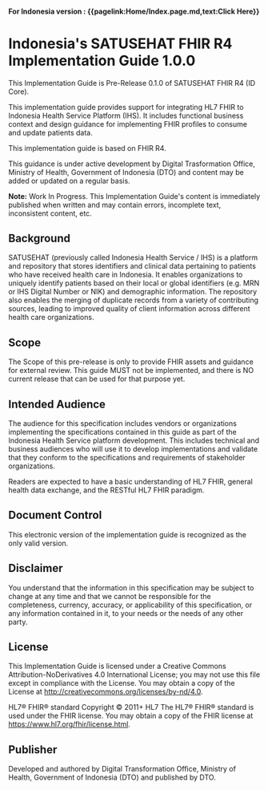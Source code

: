 <!-- #### For Indonesia version : [Click here](../home) -->
#### For Indonesia version : {{pagelink:Home/Index.page.md,text:Click Here}}

# Indonesia's SATUSEHAT FHIR R4 Implementation Guide 1.0.0
This Implementation Guide is Pre-Release 0.1.0 of SATUSEHAT FHIR R4 (ID Core).

This implementation guide provides support for integrating HL7 FHIR to Indonesia Health Service Platform (IHS). It includes functional business context and design guidance for implementing FHIR profiles to consume and update patients data.

This implementation guide is based on FHIR R4.

This guidance is under active development by Digital Trasformation Office, Ministry of Health, Government of Indonesia (DTO) and content may be added or updated on a regular basis.

**Note:** Work In Progress. This Implementation Guide's content is immediately published when written and may contain errors, incomplete text, inconsistent content, etc.

## Background
SATUSEHAT (previously called Indonesia Health Service / IHS) is a platform and repository that stores identifiers and clinical data pertaining to patients who have received health care in Indonesia. It enables organizations to uniquely identify patients based on their local or global identifiers (e.g. MRN or IHS Digital Number or NIK) and demographic information. The repository also enables the merging of duplicate records from a variety of contributing sources, leading to improved quality of client information across different health care organizations.

## Scope
The Scope of this pre-release is only to provide FHIR assets and guidance for external review. This guide MUST not be implemented, and there is NO current release that can be used for that purpose yet.

## Intended Audience
The audience for this specification includes vendors or organizations implementing the specifications contained in this guide as part of the Indonesia Health Service platform development. This includes technical and business audiences who will use it to develop implementations and validate that they conform to the specifications and requirements of stakeholder organizations.

Readers are expected to have a basic understanding of HL7 FHIR, general health data exchange, and the RESTful HL7 FHIR paradigm.

## Document Control
This electronic version of the implementation guide is recognized as the only valid version.

## Disclaimer
You understand that the information in this specification may be subject to change at any time and that we cannot be responsible for the completeness, currency, accuracy, or applicability of this specification, or any information contained in it, to your needs or the needs of any other party.

## License
This Implementation Guide is licensed under a Creative Commons Attribution-NoDerivatives 4.0 International License; you may not use this file except in compliance with the License. You may obtain a copy of the License at http://creativecommons.org/licenses/by-nd/4.0.

HL7® FHIR® standard Copyright © 2011+ HL7 The HL7® FHIR® standard is used under the FHIR license. You may obtain a copy of the FHIR license at https://www.hl7.org/fhir/license.html.

## Publisher
Developed and authored by Digital Transformation Office, Ministry of Health, Government of Indonesia (DTO) and published by DTO.